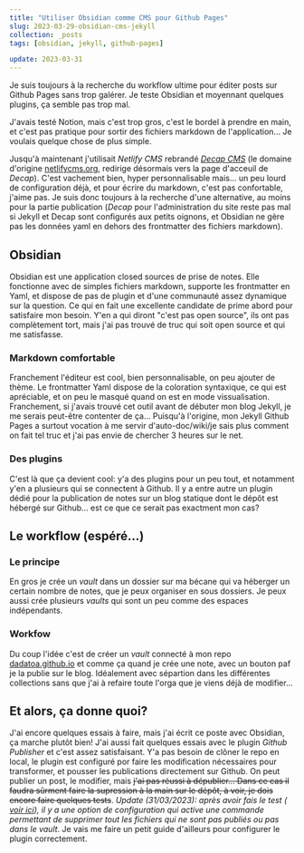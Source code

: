 ```yaml
---
title: "Utiliser Obsidian comme CMS pour Github Pages"
slug: 2023-03-29-obsidian-cms-jekyll
collection: _posts
tags: [obsidian, jekyll, github-pages]

update: 2023-03-31
---
```


Je suis toujours à la recherche du workflow ultime pour éditer posts sur Github Pages sans trop galérer. Je teste Obsidian et moyennant quelques plugins, ça semble  pas trop mal.

J'avais testé Notion, mais c'est trop gros, c'est le bordel à prendre en main, et c'est pas pratique pour sortir des fichiers markdown de l'application... Je voulais quelque chose de plus simple. 

Jusqu'à maintenant j'utilisait *Netlify CMS* rebrandé [*Decap CMS*](https://decap-cms.org) (le domaine d'origine [netlifycms.org](https://netlifycms.org), redirige désormais vers la page d'acceuil de *Decap*). C'est vachement bien, hyper personnalisable mais... un peu lourd de configuration déjà, et pour écrire du markdown, c'est pas confortable, j'aime pas. Je suis donc toujours à la recherche d'une alternative, au moins pour la partie publication (*Decap* pour l'administration du site reste pas mal si Jekyll et Decap sont configurés aux petits oignons, et Obsidian ne gère pas les données yaml en dehors des frontmatter des fichiers markdown).

## Obsidian

Obsidian est une application closed sources de prise de notes. Elle fonctionne avec de simples fichiers markdown, supporte les frontmatter en Yaml, et dispose de pas de plugin et d'une communauté assez dynamique sur la question. Ce qui en fait une excellente candidate de prime abord pour satisfaire mon besoin. Y'en a qui diront "c'est pas open source", ils ont pas complètement tort, mais j'ai pas trouvé de truc qui soit open source et qui me satisfasse. 

### Markdown comfortable

Franchement l'éditeur est cool, bien personnalisable, on peu ajouter de thème. Le frontmatter Yaml dispose de la coloration syntaxique, ce qui est apréciable, et on peu le masqué quand on est en mode vissualisation. Franchement, si j'avais trouvé cet outil avant de débuter mon blog Jekyll, je me serais peut-être contenter de ça... Puisqu'à l'origine, mon Jekyll Github Pages a surtout vocation à me servir d'auto-doc/wiki/je sais plus comment on fait tel truc et j'ai pas envie de chercher 3 heures sur le net.

### Des plugins

C'est là que ça devient cool: y'a des plugins pour un peu tout, et notamment y'en a plusieurs qui se connectent à Github. Il y a entre autre un plugin dédié pour la publication de notes sur un blog  statique dont le dépôt est hébergé sur Github... est ce que ce serait pas exactment mon cas? 

## Le workflow (espéré...)

### Le principe

En gros je crée un *vault* dans un dossier sur ma bécane qui va héberger un certain nombre de notes, que je peux organiser en sous dossiers. Je peux aussi crée plusieurs *vaults* qui sont un peu comme des espaces indépendants.

### Workfow

Du coup l'idée c'est de créer un *vault* connecté à mon repo [dadatoa.github.io](https://dadatoa.github.io) et comme ça quand je crée une note, avec un bouton paf je la publie sur le blog. Idéalement avec sépartion dans les différentes collections sans que j'ai à refaire toute l'orga que je viens déjà de modifier...

## Et alors, ça donne quoi?

J'ai encore quelques essais à faire, mais j'ai écrit ce poste avec Obsidian, ça marche plutôt bien! J'ai aussi fait quelques essais avec le plugin *Github Publisher* et c'est assez satisfaisant. Y'a pas besoin de clôner le repo en local, le plugin est configuré por faire les modification nécessaires pour transformer, et pousser les publications directement sur Github. On peut publier un post, le modifier, mais ~~j'ai pas réussi à dépublier... Dans ce cas il faudra sûrment faire la supression à la main sur le dépôt, à voir, je dois encore faire quelques tests~~. *Update (31/03/2023): après avoir fais le test ([ voir ici](obsidian-a-l-usage.md)), il y a une option de configuration qui active une commande permettant de supprimer tout les fichiers qui ne sont pas publiés ou pas dans le vault*. Je vais me faire un petit guide d'ailleurs pour configurer le plugin correctement.